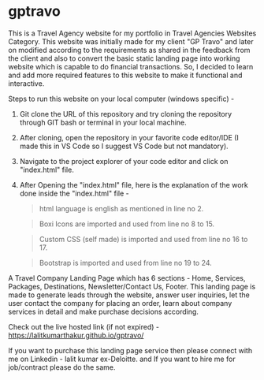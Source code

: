 # gptravo

This is a Travel Agency website for my portfolio in Travel Agencies Websites Category. This website was initially made for my client "GP Travo" and later on modified according to the requirements as shared in the feedback from the client and also to convert the basic static landing page into working website which is capable to do financial transactions. So, I decided to learn and add more required features to this website to make it functional and interactive.

Steps to run this website on your local computer (windows specific) -

1. Git clone the URL of this repository and try cloning the repository through GIT bash or terminal in your local machine.

2. After cloning, open the repository in your favorite code editor/IDE (I made this in VS Code so I suggest VS Code but not mandatory).

3. Navigate to the project explorer of your code editor and click on "index.html" file.

4. After Opening the "index.html" file, here is the explanation of the work done inside the "index.html" file -

   > html language is english as mentioned in line no 2.

   > Boxi Icons are imported and used from line no 8 to 15.

   > Custom CSS (self made) is imported and used from line no 16 to 17.

   > Bootstrap is imported and used from line no 19 to 24.

A Travel Company Landing Page which has 6 sections - Home, Services, Packages, Destinations, Newsletter/Contact Us, Footer. This landing page is made to generate leads through the website, answer user inquiries, let the user contact the company for placing an order, learn about company services in detail and make purchase decisions according.

Check out the live hosted link (if not expired) - https://lalitkumarthakur.github.io/gptravo/

If you want to purchase this landing page service then please connect with me on Linkedin - lalit kumar ex-Deloitte.
and If you want to hire me for job/contract please do the same.
